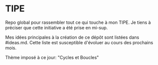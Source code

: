 # TIPE
Repo global pour rassembler tout ce qui touche à mon TIPE.
Je tiens à préciser que cette initiative a été prise en mi-sup.

Mes idées principales à la création de ce dépôt sont listées dans #ideas.md.
Cette liste est susceptible d'évoluer au cours des prochains mois.

Thème imposé à ce jour: "Cycles et Boucles"
